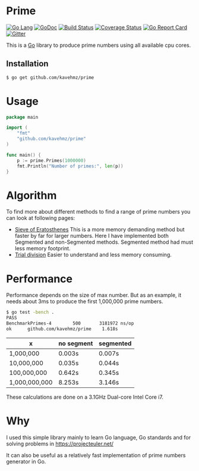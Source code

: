 Prime
=========
[![Go Lang](http://kavehmz.github.io/static/gopher/gopher-front.svg)](https://golang.org/)
[![GoDoc](https://godoc.org/github.com/kavehmz/prime?status.svg)](https://godoc.org/github.com/kavehmz/prime)
[![Build Status](https://travis-ci.org/kavehmz/prime.svg?branch=master)](https://travis-ci.org/kavehmz/prime)
[![Coverage Status](https://coveralls.io/repos/kavehmz/prime/badge.svg?branch=master&service=github)](https://coveralls.io/github/kavehmz/prime?branch=master)
[![Go Report Card](https://goreportcard.com/badge/github.com/kavehmz/prime)](https://goreportcard.com/report/github.com/kavehmz/prime)
[![Gitter](https://badges.gitter.im/Join%20Chat.svg)](https://gitter.im/kavehmz/prime)

This is a [Go](http://golang.org) library to produce prime numbers using all available cpu cores.


## Installation

```bash
$ go get github.com/kavehmz/prime
```

# Usage

```go
package main

import (
	"fmt"
	"github.com/kavehmz/prime"
)

func main() {
	p := prime.Primes(1000000)
	fmt.Println("Number of primes:", len(p))
}
```
# Algorithm
To find more about different methods to find a range of prime numbers you can look at following pages:

* [Sieve of Eratosthenes](https://en.wikipedia.org/wiki/Sieve_of_Eratosthenes) This is a more memory demanding method but faster by far for larger numbers. Here I have implemented both Segmented and non-Segmented methods. Segmented method had must less memory footprint.
* [Trial division](https://en.wikipedia.org/wiki/Trial_division) Easier to understand and less memory consuming.

# Performance
Performance depends on the size of max number. But as an example, it needs about 3ms to produce the first 1,000,000 prime numbers.


```bash
$ go test -bench .  
PASS
BenchmarkPrimes-4	     500	   3181972 ns/op
ok  	github.com/kavehmz/prime	1.618s
```

x            |no segment |segmented
-------------|-----------|------
1,000,000    |0.003s     | 0.007s
10,000,000   |0.035s     | 0.044s
100,000,000  |0.642s     | 0.345s
1,000,000,000|8.253s     | 3.146s

These calculations are done on a 3.1GHz Dual-core Intel Core i7.

# Why
I used this simple library mainly to learn Go language, Go standards and for solving problems in https://projecteuler.net/

It can also be useful as a relatively fast implementation of prime numbers generator in Go.
